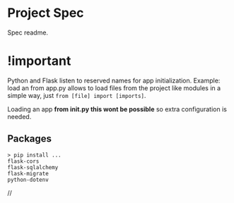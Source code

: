 # Project Spec
Spec readme.

# !important
Python and Flask listen to reserved names for app initialization. Example: load an from app.py allows to load files from the project like modules in a simple way, just `from [file] import [imports]`.

Loading an app **from __init__.py this wont be possible** so extra configuration is needed.

## Packages
~~~
> pip install ...
flask-cors
flask-sqlalchemy
flask-migrate
python-dotenv
~~~





//
